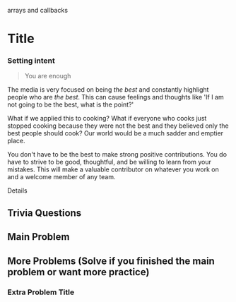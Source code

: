 arrays and callbacks

# Title

### Setting intent

> You are enough

The media is very focused on being _the best_ and constantly highlight people who are _the best_. This can cause feelings and thoughts like 'If I am not going to be the best, what is the point?'

What if we applied this to cooking? What if everyone who cooks just stopped cooking because they were not the best and they believed only the best people should cook? Our world would be a much sadder and emptier place.

You don't have to be the best to make strong positive contributions. You do have to strive to be good, thoughtful, and be willing to learn from your mistakes. This will make a valuable contributor on whatever you work on and a welcome member of any team.

Details

## Trivia Questions

## Main Problem

## More Problems (Solve if you finished the main problem or want more practice)

### Extra Problem Title
